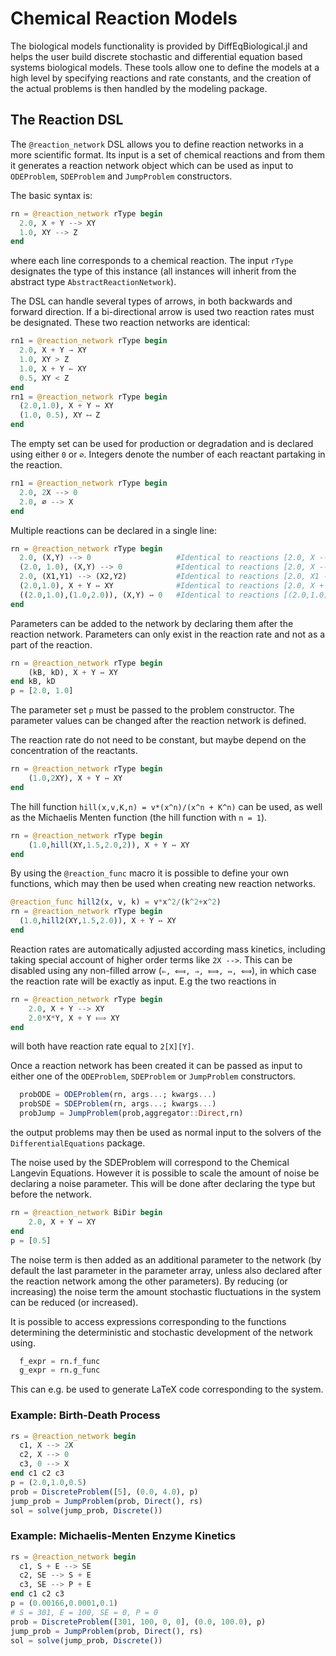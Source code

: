 # Chemical Reaction Models

The biological models functionality is provided by DiffEqBiological.jl and helps
the user build discrete stochastic and differential equation based systems
biological models. These tools allow one to define the models at a high level
by specifying reactions and rate constants, and the creation of the actual problems
is then handled by the modeling package.

## The Reaction DSL

The `@reaction_network` DSL allows you to define reaction networks in a more
scientific format. Its input is a set of chemical reactions and from them it
generates a reaction network object which can be used as input to `ODEProblem`,
`SDEProblem` and `JumpProblem` constructors.

The basic syntax is:

```julia
rn = @reaction_network rType begin
  2.0, X + Y --> XY               
  1.0, XY --> Z            
end
```

where each line corresponds to a chemical reaction. The input `rType` designates
the type of this instance (all instances will inherit from the abstract type
`AbstractReactionNetwork`).

The DSL can handle several types of arrows, in both backwards and forward
direction. If a bi-directional arrow is used two reaction rates must be
designated. These two reaction networks are identical:

```julia
rn1 = @reaction_network rType begin
  2.0, X + Y → XY               
  1.0, XY > Z       
  1.0, X + Y ← XY               
  0.5, XY < Z           
end
rn1 = @reaction_network rType begin
  (2.0,1.0), X + Y ↔ XY               
  (1.0, 0.5), XY ⟷ Z       
end
```

The empty set can be used for production or degradation and is declared using
either `0` or `∅`. Integers denote the number of each reactant partaking in the
reaction.

```julia
rn1 = @reaction_network rType begin
  2.0, 2X --> 0        
  2.0, ∅ --> X  
end
```

Multiple reactions can be declared in a single line:

```julia
rn = @reaction_network rType begin
  2.0, (X,Y) --> 0                   #Identical to reactions [2.0, X --> 0] and [2.0, Y --> 0]
  (2.0, 1.0), (X,Y) --> 0            #Identical to reactions [2.0, X --> 0] and [1.0, X --> 0]
  2.0, (X1,Y1) --> (X2,Y2)           #Identical to reactions [2.0, X1 --> X2] and [2.0, Y1 --> Y2]
  (2.0,1.0), X + Y ↔ XY              #Identical to reactions [2.0, X + Y --> XY] and [1.0, XY --> X + Y].
  ((2.0,1.0),(1.0,2.0)), (X,Y) ↔ 0   #Identical to reactions [(2.0,1.0), X ↔ 0] and [(1.0,2.0), Y ↔ 0].
end
```

Parameters can be added to the network by declaring them after the reaction
network. Parameters can only exist in the reaction rate and not as a part of the
reaction.

```julia
rn = @reaction_network rType begin
    (kB, kD), X + Y ↔ XY
end kB, kD
p = [2.0, 1.0]
```

The parameter set `p` must be passed to the problem constructor. The parameter
values can be changed after the reaction network is defined.

The reaction rate do not need to be constant, but maybe depend on the
concentration of the reactants.

```julia
rn = @reaction_network rType begin
    (1.0,2XY), X + Y ↔ XY
end
```

The hill function `hill(x,v,K,n) = v*(x^n)/(x^n + K^n)` can be used, as well as
the Michaelis Menten function (the hill function with `n = 1`).

```julia
rn = @reaction_network rType begin
    (1.0,hill(XY,1.5,2.0,2)), X + Y ↔ XY
end
```

By using the `@reaction_func` macro it is possible to define your own functions,
which may then be used when creating new reaction networks.

```julia
@reaction_func hill2(x, v, k) = v*x^2/(k^2+x^2)    
rn = @reaction_network rType begin
  (1.0,hill2(XY,1.5,2.0)), X + Y ↔ XY
end
```

Reaction rates are automatically adjusted according mass kinetics, including
taking special account of higher order terms like `2X -->`. This can be disabled
using any non-filled arrow (`⇐, ⟽, ⇒, ⟾, ⇔, ⟺`), in which case the reaction
rate will be exactly as input. E.g the two reactions in

```julia
rn = @reaction_network rType begin
    2.0, X + Y --> XY
    2.0*X*Y, X + Y ⟾ XY
end
```

will both have reaction rate equal to `2[X][Y]`.

Once a reaction network has been created it can be passed as input to either
one of the `ODEProblem`, `SDEProblem` or `JumpProblem` constructors.

```julia
  probODE = ODEProblem(rn, args...; kwargs...)      
  probSDE = SDEProblem(rn, args...; kwargs...)
  probJump = JumpProblem(prob,aggregator::Direct,rn)
```

the output problems may then be used as normal input to the solvers of the `DifferentialEquations` package.

The noise used by the SDEProblem will correspond to the Chemical Langevin Equations.
However it is possible to scale the amount of noise be declaring a noise parameter.
This will be done after declaring the type but before the network.

```julia
rn = @reaction_network BiDir begin
    2.0, X + Y ↔ XY
end
p = [0.5]
```

The noise term is then added as an additional parameter to the network (by default
the last parameter in the parameter array, unless also declared after the reaction network among the other parameters). By reducing (or increasing) the noise term the
amount stochastic fluctuations in the system can be reduced (or increased).

It is possible to access expressions corresponding to the functions determining the deterministic and stochastic development of the network using.

```julia
  f_expr = rn.f_func
  g_expr = rn.g_func
```

This can e.g. be used to generate LaTeX code corresponding to the system.

### Example: Birth-Death Process

```julia
rs = @reaction_network begin
  c1, X --> 2X
  c2, X --> 0
  c3, 0 --> X
end c1 c2 c3
p = (2.0,1.0,0.5)
prob = DiscreteProblem([5], (0.0, 4.0), p)
jump_prob = JumpProblem(prob, Direct(), rs)
sol = solve(jump_prob, Discrete())
```

### Example: Michaelis-Menten Enzyme Kinetics

```julia
rs = @reaction_network begin
  c1, S + E --> SE
  c2, SE --> S + E
  c3, SE --> P + E
end c1 c2 c3
p = (0.00166,0.0001,0.1)
# S = 301, E = 100, SE = 0, P = 0
prob = DiscreteProblem([301, 100, 0, 0], (0.0, 100.0), p)
jump_prob = JumpProblem(prob, Direct(), rs)
sol = solve(jump_prob, Discrete())
```

